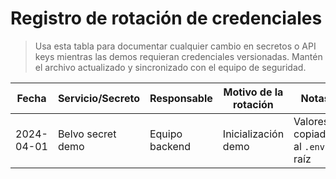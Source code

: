 # Registro de rotación de credenciales

> Usa esta tabla para documentar cualquier cambio en secretos o API keys mientras
> las demos requieran credenciales versionadas. Mantén el archivo actualizado y
> sincronizado con el equipo de seguridad.

| Fecha | Servicio/Secreto | Responsable | Motivo de la rotación | Notas |
|-------|------------------|-------------|-----------------------|-------|
| 2024-04-01 | Belvo secret demo | Equipo backend | Inicialización demo | Valores copiados al `.env` raíz |
